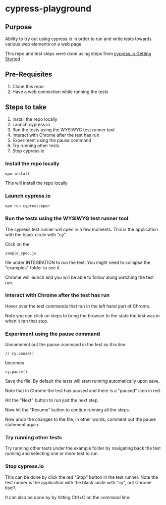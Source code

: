 # cypress-playground

## Purpose

Ability to try out using cypress.io in order to run and write tests towards various web elements on a web page

This repo and test steps were done using steps from [cypress.io Getting Started](https://docs.cypress.io/guides/getting-started/installing-cypress.html)


## Pre-Requisites

1. Clone this repo
2. Have a web connection while running the tests


## Steps to take

1. Install the repo locally
2. Launch cypress.io
3. Run the tests using the WYSIWYG test runner tool
4. Interact with Chrome after the test has run
5. Experiment using the pause command
6. Try running other tests
7. Stop cypress.io

### Install the repo locally

```npm install```

This will install the repo locally


### Launch cypress.io

```npm run cypress:open```


### Run the tests using the WYSIWYG test runner tool

The cypress test runner will open in a few moments. This is the application with the black circle with "cy".

Click on the 

```sample_spec.js```

file under INTEGRATION to run the test. You might need to collapse the "examples" folder to see it.


Chrome will launch and you will be able to follow along watching the test run.


### Interact with Chrome after the test has run

Hover over the test commands that ran in the left hand part of Chrome.

Note you can click on steps to bring the browser to the state the test was in when it ran that step.


### Experiment using the pause command

Uncomment out the pause command in the test so this line

```// cy.pause()```

becomes

```cy.pause()```

Save the file.  By default the tests will start running automatically upon save.

Note that in Chrome the test has paused and there is a "paused" icon in red.

Hit the "Next" button to run just the next step.

Now hit the "Resume" button to contiue running all the steps.

Now undo the changes to the file, in other words, comment out the pause statement again.


### Try running other tests

Try running other tests under the example folder by navigating back the test running and selecting one or more test to run.



### Stop cypress.io

This can be done by click the red "Stop" button in the test runner.  Note the test runner is the application with the black circle with "cy", not Chrome itself.

It can also be done by by hitting Ctrl+C on the command line.